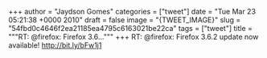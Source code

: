 
+++
author = "Jaydson Gomes"
categories = ["tweet"]
date = "Tue Mar 23 05:21:38 +0000 2010"
draft = false
image = "{TWEET_IMAGE}"
slug = "54fbd0c4646f2ea21185ea4795c6163021be22ca"
tags = ["tweet"]
title = """RT: @firefox: Firefox 3.6..."""
+++
RT: @firefox: Firefox 3.6.2 update now available! http://bit.ly/bFw1j1
